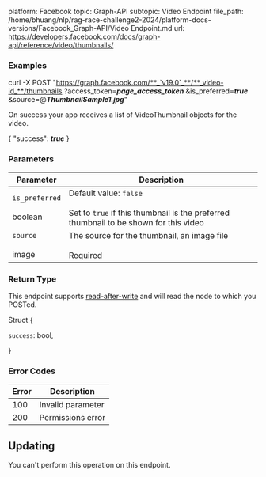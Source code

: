platform: Facebook
topic: Graph-API
subtopic: Video Endpoint
file_path: /home/bhuang/nlp/rag-race-challenge2-2024/platform-docs-versions/Facebook_Graph-API/Video Endpoint.md
url: https://developers.facebook.com/docs/graph-api/reference/video/thumbnails/

### Examples

curl -X POST "https://graph.facebook.com/**_`v19.0`_**/**_video-id_**/thumbnails
   ?access\_token=**_page\_access\_token_**
   &is\_preferred=**_true_**
   &source=@**_ThumbnailSample1.jpg_**"

On success your app receives a list of VideoThumbnail objects for the video.

{
  "success": **_true_**
}

### Parameters

| Parameter | Description |
| --- | --- |
| `is_preferred`<br><br>boolean | Default value: `false`<br><br>Set to `true` if this thumbnail is the preferred thumbnail to be shown for this video |
| `source`<br><br>image | The source for the thumbnail, an image file<br><br>Required |

### Return Type

This endpoint supports [read-after-write](https://developers.facebook.com/docs/graph-api/advanced/#read-after-write) and will read the node to which you POSTed.

Struct {

`success`: bool,

}

### Error Codes

| Error | Description |
| --- | --- |
| 100 | Invalid parameter |
| 200 | Permissions error |

## Updating

You can't perform this operation on this endpoint.